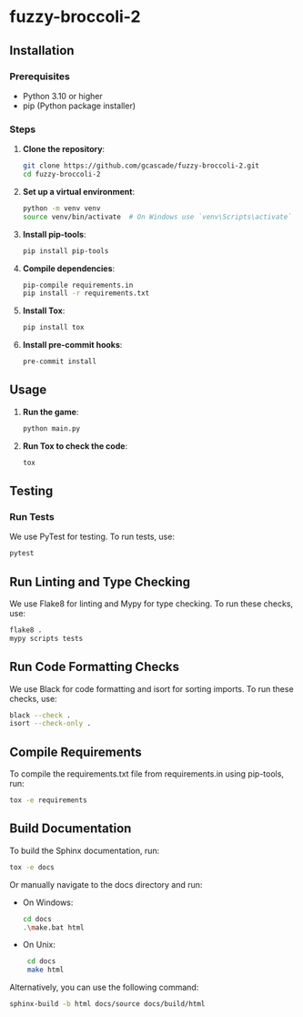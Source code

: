 # fuzzy-broccoli-2

## Installation

### Prerequisites
- Python 3.10 or higher
- pip (Python package installer)

### Steps
1. **Clone the repository**:
    ```bash
    git clone https://github.com/gcascade/fuzzy-broccoli-2.git
    cd fuzzy-broccoli-2
    ```

2. **Set up a virtual environment**:
    ```bash
    python -m venv venv
    source venv/bin/activate  # On Windows use `venv\Scripts\activate`
    ```

3. **Install pip-tools**:
    ```bash
    pip install pip-tools
    ```

4. **Compile dependencies**:
    ```bash
    pip-compile requirements.in
    pip install -r requirements.txt
    ```

5. **Install Tox**:
    ```bash
    pip install tox
    ```

6. **Install pre-commit hooks**:
    ```bash
    pre-commit install
    ```

## Usage

1. **Run the game**:
    ```bash
    python main.py
    ```

2. **Run Tox to check the code**:
    ```bash
    tox
    ```

## Testing

### Run Tests
We use PyTest for testing. To run tests, use:
```bash
pytest
```

## Run Linting and Type Checking
We use Flake8 for linting and Mypy for type checking. To run these checks, use:
```bash
flake8 .
mypy scripts tests
```

## Run Code Formatting Checks
We use Black for code formatting and isort for sorting imports. To run these checks, use:
```bash
black --check .
isort --check-only .
```

## Compile Requirements
To compile the requirements.txt file from requirements.in using pip-tools, run:
```bash
tox -e requirements
```

## Build Documentation
To build the Sphinx documentation, run:

```bash
tox -e docs
```

Or manually navigate to the docs directory and run:
* On Windows:
   ```bash
   cd docs
   .\make.bat html
   ```

* On Unix:
   ```bash
    cd docs
    make html
    ```

Alternatively, you can use the following command:

```bash
sphinx-build -b html docs/source docs/build/html
```
